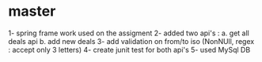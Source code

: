 # master

1- spring frame work used on the assigment
2- added two api's : 
  a. get all deals api
  b. add new deals
3- add validation on from/to iso (NonNUll, regex : accept only 3 letters)
4- create junit test for both api's
5- used MySql DB
